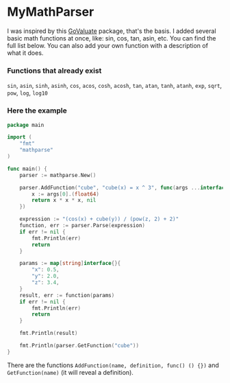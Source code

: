 # MyMathParser

I was inspired by this [GoValuate](https://github.com/Knetic/govaluate) package, that's the basis. I added several basic math functions at once, like: sin, cos, tan, asin, etc. You can find the full list below. You can also add your own function with a description of what it does.

### Functions that already exist
`sin`, `asin`, `sinh`, `asinh`, `cos`, `acos`, `cosh`, `acosh`, `tan`, `atan`, `tanh`, `atanh`, `exp`, `sqrt`, `pow`, `log`, `log10`

### Here the example

```go
package main

import (
	"fmt"
	"mathparse"
)

func main() {
	parser := mathparse.New()

	parser.AddFunction("cube", "cube(x) = x ^ 3", func(args ...interface{}) (interface{}, error) {
		x := args[0].(float64)
		return x * x * x, nil
	})

	expression := "(cos(x) + cube(y)) / (pow(z, 2) + 2)"
	function, err := parser.Parse(expression)
	if err != nil {
		fmt.Println(err)
		return
	}

	params := map[string]interface{}{
		"x": 0.5,
		"y": 2.0,
		"z": 3.4,
	}
	result, err := function(params)
	if err != nil {
		fmt.Println(err)
		return
	}

	fmt.Println(result)

	fmt.Println(parser.GetFunction("cube"))
}
```

There are the functions `AddFunction(name, definition, func() () {})` and `GetFunction(name)` (it will reveal a definition).